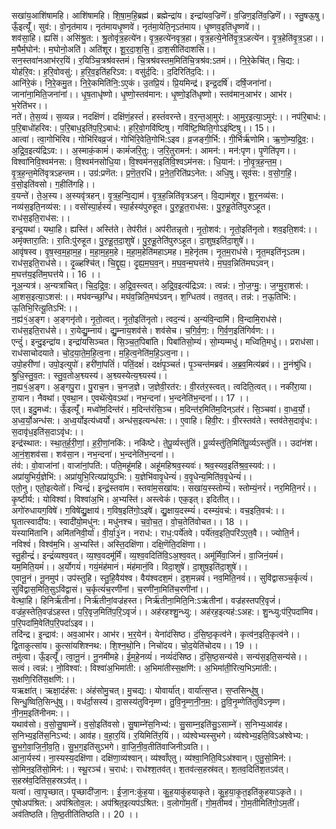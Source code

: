 

  
सखा॑य॒आशि॑षामहि। आशि॑षामहि। शि॒षा॒म॒हि॒ब्रह्म॑। ब्रह्मेन्द्रा॑य। इन्द्रा॑यव॒ज्रिणॆ॑। व॒ज्रिण॒इति॑व॒ज्रिणॆ॑।। स्तु॒षऊ॒षु। ऊँ॒इत्यूँ॑। सुव॑:। वो॒नृत॑माय। नृत॑मायधृ॒ष्णवे॑। नृत॑मा॒येति॒नृऽत॑माय। धृ॒ष्णव॒इति॑धृ॒ष्णवे॑।।  
शव॑सा॒हि। ह्यसि॑। असि॑श्रु॒त:। श्रु॒तोवृ॑त्र॒हत्ये॑न। वृ॒त्र॒हत्ये॑नवृत्र॒हा। वृ॒त्र॒हत्ये॒नेति॑वृ॒त्र॒ऽहत्ये॑न। वृ॒त्र॒हेति॑वृ॒त्र॒ऽहा।। म॒घैर्म॒घोन॑:। म॒घोनो॒अति॑। अति॑शूर। शू॒र॒दा॒श॒सि॒। दा॒श॒सीति॑दाशसि।।  
सन॒स्तवा॑नआभ॑रर॒यिं। र॒यिञ्चि॒त्रश्र॑वस्तमं। चि॒त्रश्र॑वस्तम॒मिति॑चि॒त्रश्र॑व:ऽतमं।। नि॒रे॒केचि॑त्। चि॒द्य:। योह॑रि॒व:। ह॒रि॒वोवसु॑:। ह॒रि॒व॒इति॑हरिऽव:। वसु॑र्द॒दि:। द॒दिरिति॑द॒दि:।।  
आनि॑रे॒कं। नि॒रे॒कमु॒त। नि॒रे॒कमिति॑नि॒:ऽए॒कं। उ॒तप्रि॒यं। प्रि॒यमिन्द्र॑। इन्द्र॒दर्षि॑। दर्षि॒जना॑नां। जाना॑ना॒मिति॒जना॑नां।। धृ॒ष॒ताधृ॑ष्णो। धृ॒ष्णो॒स्तव॑मान:। धृ॒ष्णो॒इति॑धृष्णो। स्तव॑मान॒आभ॑र। आभ॑र। भ॒रेति॑भर।।  
नते॑। ते॒स॒व्यं। स॒व्यन्न। नदक्षि॑णं। दक्षि॑णं॒हस्तं॑। हस्तं॑वरन्ते। व॒र॒न्त॒आ॒मुर॑:। आ॒मुर॒इत्या॒ऽमुर॑:।। नप॑रि॒बाध॑:। प॒रि॒बाधो॑हरिव:। प॒रि॒बाध॒इति॑प॒रि॒ऽबाध॑:। ह॒रि॒वो॒गवि॑ष्टिषु। गवि॑ष्टि॒ष्विति॒गोऽइ॑ष्टिषु।। 15।।  
आत्वा॑। त्वा॒गोभि॑रिव। गोभि॑रिवव्र॒जं। गोभि॑रि॒वेति॒गोभि॑:ऽइव। व्र॒जङ्गी॒र्भि:। गी॒र्भिर्ऋ॑णोमि। ऋ॒णो॒म्य॒द्रि॒व॒:। अ॒द्रि॒व॒इत्य॑द्रिऽव:।। अ॒स्माकं॒कामं॑। कामं॑जरि॒तु:। ज॒रि॒तुरामन॑:। आमन॑:। मन॑:पृण। पृ॒णॆति॑पृण।।  
विश्वा॑निवि॒श्वम॑नस:। वि॒श्वम॑नसोधि॒या। वि॒श्वम॑नस॒इति॑वि॒श्वऽम॑नस:। धि॒यान॑:। नो॒वृ॒त्र॒ह॒न्त॒म॒। वृ॒त्र॒ह॒न्त॒मेति॑वृत्रऽहन्तम।। उग्र॑:प्रणॆत:। प्र॒णॆ॒त॒रधि॑। प्र॒ने॒त॒रिति॑प्रऽनेत:। अधि॒षु। सूव॑स:। व॒सो॒ग॒हि॒। व॒सो॒इति॑वसो। ग॒हीति॑गहि।।  
व॒यन्ते॑। ते॒अ॒स्य। अ॒स्यवृ॑त्रहन्। वृ॒त्र॒ह॒न्वि॒द्याम॑। वृ॒त्र॒ह॒न्निति॑वृत्रऽहन्। वि॒द्याम॑शूर। शू॒र॒नव्य॑स:। नव्य॑स॒इति॒नव्य॑स:।। वसो॑स्पा॒र्हस्य॑। स्पा॒र्हस्य॑पुरुहूत। पु॒रु॒हू॒त॒राध॑स:। पु॒रु॒हू॒तेति॑पुरुऽहूत। राध॑स॒इति॒राध॑स:।।  
इन्द्र॒यथा॑। यथा॒हि। ह्यस्ति॑। अस्ति॑ते। तेप॑रीतं। अप॑रीतन्नृतो। नृ॒तो॒शव॑:। नृ॒तो॒इति॑नृतो। शव॒इति॒शव॑:।। अमृ॑क्तारा॒ति:। रा॒ति:पु॑रुहूत। पु॒रु॒हू॒त॒दा॒शुषे॑। पु॒रु॒हू॒तेति॑पुरुऽहूत। दा॒शुष॒इति॑दा॒शुषे॑।।  
आवृ॑षस्व। वृ॒ष॒स्व॒म॒हा॒म॒ह॒। म॒हा॒म॒ह॒म॒हे। म॒हा॒म॒हेति॑महाऽमह। म॒हेनृ॑तम। नृ॒त॒म॒राध॑से। नृ॒त॒मइति॑नृऽतम। राध॑स॒इति॒राध॑से।। दृ॒ळ्हश्चि॑त्। चि॒द्दृ॒ह्य॒। दृ॒ह्य॒म॒घ॒व॒न्। म॒घ॒व॒न्म॒घत्त॑ये। म॒घ॒व॒न्निति॑मघऽवन्। म॒घत्त॑य॒इति॑म॒घत्त॑ये।। 16 ।।  
नूअ॒न्यत्र॑। अ॒न्यत्रा॑चित्। चि॒द॒द्रि॒व॒:। अ॒द्रि॒व॒स्त्वत्। अ॒द्रि॒व॒इत्य॑द्रिऽव:। त्वन्न॑:। नो॒ज॒ग्मु॒:। ज॒ग्मु॒रा॒शस॑:। आ॒शस॒इत्या॒ऽशस॑:।। मघ॑वन्च्छ॒ग्धि। मघ॑व॒न्निति॒मघ॑ऽवन्। श॒ग्धितव॑। तव॒तत्। तन्न॑:। न॒ऊ॒तिभि॑:। ऊ॒तिभि॒रित्यू॒तिऽभि॑:।।  
न॒ह्य॑१॒॑अ॒ङ्ग। अ॒ङ्गनृ॑तो। नृ॒तो॒त्वत्। नृ॒तो॒इति॑नृतो। त्वद॒न्यं। अ॒न्यंवि॒न्दामि॑। वि॒न्दामि॒राध॑से। राध॑स॒इति॒राध॑से।। रा॒येद्यु॒म्नाय॑। द्यु॒म्नाय॒शव॑से। शव॑सेच। च॒गि॒र्व॒ण॒:। गि॒र्व॒ण॒इति॑गिर्वण:।।  
एन्दुं॑। इन्दु॒इन्द्रा॑य। इन्द्रा॑यसिञ्चत। सि॒ञ्च॒त॒पिबा॑ति। पिबा॑तिसो॒म्यं। सो॒म्यम्मधु॑। मध्विति॒मधु॑।। प्रराध॑सा। राध॑साचोदयाते। चो॒द॒या॒ते॒म॒हि॒त्व॒ना। म॒हि॒त्व॒नेति॑म॒हि॒ऽत्व॒ना।।  
उपो॒हरी॑णां। उपो॒इत्युपो॑। हरी॑णां॒पतिं॑। पतिं॒दक्षं॑। दक्षं॑पृ॒ञ्चतं॑। पृ॒ञ्चन्त॑मब्रवं। अ॒ब्र॒व॒मित्य॑ब्रवं।। नू॒नंश्रु॑धि। श्रु॒धि॒स्तु॒व॒त:। स्तु॒व॒तोअ॒श्व्यस्य॑। अ॒श्व्यस्येत्य॒श्व्यस्य॑।।  
न॒ह्य१॒॑अ॒ङ्ग। अ॒ङ्गपु॒रा। पु॒राच॒न। च॒नज॒ज्ञे। ज॒ज्ञेवी॒रत॑र:। वी॒रत॑र॒स्त्वत्। त्वदिति॒त्वत्।। नकी॑रा॒या। रा॒यान। नैवथा॑। ए॒वथा॒न। ए॒वथे॑त्ये॒वऽथा॑। नभ॒न्दना॑। भ॒न्दनेति॑भ॒न्दना॑।। 17 ।।  
एत्। इदु॒मध्व॑:। ऊँ॒इत्यूँ॑। मध्वो॑म॒दिन्त॑रं। म॒दिन्त॑रंसि॒ञ्च। म॒दिन्त॑र॒मिति॑म॒दिन्ऽत॑रं। सि॒ञ्चवा॑। वा॒ध्व॒र्यो॒। अ॒ध्व॒र्यो॒अन्ध॑स:। अ॒ध्व॒र्योइत्य॑ध्वर्यो। अन्ध॑स॒इत्यन्ध॑स:।। ए॒वाहि। हिवी॒र:। वी॒रस्तव॑ते। स्तव॑तेस॒दावृ॑ध:। स॒दावृ॑ध॒इति॑स॒दाऽवृ॑ध:।।  
इन्द्र॑स्थात:। स्था॒त॒र्ह॒री॒णां॒। ह॒री॒णां॒नकि॑:। नकि॑ष्टे। ते॒पू॒र्व्यस्तु॑तिं। पू॒र्व्यस्तु॑ति॒मिति॑पू॒र्व्यऽस्तु॑तिं।। उदा॑नंश। आ॒नं॒श॒शव॑सा। शव॑सा॒न। नभ॒न्दना॑। भ॒न्दनेति॑भ॒न्दना॑।।  
तंव॑:। वो॒वाजा॑नां। वाजा॑नां॒पति॑:। पति॒महू॑महि। अहू॑महिश्रव॒स्यवः॑। श्रव॒स्यव॒इति॑श्र॒व॒स्यव॑:।। अप्रा॑युभिर्य॒ज्ञेभि॑:। अप्रा॑युभि॒रित्यप्रा॑युऽभि:। य॒ज्ञेभि॑वावृ॒धेन्यं॑। व॒वृ॒धेन्य॒मिति॑व॒वृ॒धेन्यं॑।।  
एतो॒नु। एतो॒इत्येतो॑। न्विन्द्रं॑। इन्द्रं॒स्तवा॑म। स्तवा॑म॒सखा॑य:। सखा॑य॒स्स्तोम्यं॑। स्तोम्यं॒नरं॑। नर॒मिति॒नरं॑।। कृ॒ष्टीर्य:। योविश्वा॑। विश्वा॑अ॒भि। अ॒भ्यस्ति॑। अस्त्वेकं॑। एक॒इत्। इदितीत्।।  
अगो॑रुधायग॒विषे॑। ग॒विषे॑द्यु॒क्षाय॑। ग॒विष॒इति॑गो॒ऽइषे॑। द्यु॒क्षाय॒दस्म्यं॑। दस्म्यं॒वच॑:। वच॒इति॒वच॑:।। घृ॒तात्स्वादी॑य:। स्वादी॑यो॒मधु॑न:। मधु॑नश्च। च॒वो॒च॒त॒। वो॒च॒तेति॑वोचत।। 18 ।।  
यस्यामि॑तानि। अमि॑तनिवी॒र्या॑। वी॒र्या॒३॒॑न। नराध॑:। राध॒:पर्ये॑तवे। पर्ये॑तव॒इति॒परि॑ऽए॒त॒वै।। ज्योति॒र्न। नविश्वं॑। विश्व॑म॒भि। अ॒भ्यस्ति॑। अस्ति॒दक्षि॑णा। दक्षि॒णॆति॒दक्षि॑णा।।  
स्तु॒हीन्द्रं॑। इन्द्रं॑व्यश्व॒वत्। व्य॒श्व॒वदमू॑र्मिं। व्य॒श्व॒वदिति॑वि॒ऽअ॒श्व॒वत्। अमू॑र्मिंवा॒जिनं॑। वा॒जिनं॒यमं॑। यम॒मिति॒यमं॑।। अ॒र्योगयं॑। गयं॒मंह॑मानं। मंह॑मानं॒वि। विदा॒शुषे॑। दा॒शुष॒इति॑दा॒शुषे॑।।  
ए॒वानू॒नं। नू॒नमुप॑। उप॑स्तुहि। स्तु॒हि॒वैय॑श्व। वैय॑श्वदश॒मं। द॒श॒मन्नवं॑। नव॒मिति॒नवं॑।। सुवि॑द्वासञ्च॒र्कृत्यं॑। सुवि॑द्वास॒मिति॒सुऽवि॑द्वासं। च॒र्कृत्यं॑च॒रणी॑नां। च॒रणी॑ना॒मिति॑च॒रणी॑नां।।  
वेत्था॒हि। हिनिर्ऋ॑तीनां। निर्ऋ॑तीनां॒वज्र॑हस्त। निर्ऋ॑तीना॒मिति॒नि:ऽऋ॑तीनां। वज्र॑हस्तपरि॒वृजं॑। वज्र॑ह॒स्तेति॒वज्र॑ऽहस्त। प॒रि॒वृज॒मिति॑प॒रि॒ऽवृजं॑।। अह॑रहश्शु॒न्ध्यु:। अह॑रह॒इत्यह॑:ऽअह:। शु॒न्ध्यु:प॑रि॒पदा॑मिव। प॒रि॒पदा॑मि॒वेति॑प॒रि॒पदां॑ऽइव।।  
तदि॑न्द्र। इ॒न्द्राव॑:। अव॒आभ॑र। आभ॑र। भ॒र॒येन॑। येना॑दंसिष्ठ। दं॒सि॒ष्ठ॒कृत्व॑ने। कृत्व॑न॒इति॒कृत्व॑ने।। द्वि॒ताकुत्सा॑य। कुत्सा॑यशिश्नथ:। शि॒श्न॒थो॒नि। निचो॑दय। चो॒द॒येति॑चोदय।। 19 ।।  
तमु॑त्वा। ऊँ॒इत्यूँ॑। त्वा॒नू॒नं। नू॒नमी॑महे। ई॒म॒हे॒नव्यं॑। नव्यं॑दंसिष्ठ। दं॒सि॒ष्ठ॒सन्य॑से। सन्य॑स॒इति॒सन्य॑से।। सत्वं। त्वन्न॑:। नो॒विश्वा॑:। विश्वा॑अ॒भिमा॑ती:। अ॒भिमा॑तीस्स॒क्षणि॑:। अ॒भिमा॑ती॒रित्य॒भिऽमा॑ती:। स॒क्षणि॒रिति॑स॒क्षणि॑:।।  
यऋक्षा॑त्। ऋक्षा॒दंह॑स:। अंह॑सोमु॒चत्। मु॒चद्य:। योवार्या॑त्। वार्या॑त्स॒प्त। स॒प्तसिन्धु॑षु। सिन्धु॒ष्विति॒सिन्धु॑षु।। वध॑र्दा॒सस्य॑। दा॒सस्य॑तुविनृम्ण। तु॒वि॒नृ॒म्ण॒नी॒न॒म॒:। तु॒वि॒नृ॒म्णेति॑तुविऽनृम्ण। नी॒न॒म॒इति॑नीनम:।।  
यथाव॑सो। व॒सो॒सु॒षाम्ने॑। व॒सो॒इति॑वसो। सु॒षाम्ने॑स॒निभ्य॑:। सु॒साम्न॒इति॑सु॒ऽसाम्ने॑। स॒निभ्य॒आव॑ह। स॒निभ्य॒इति॑स॒निऽभ्य॑:। आव॑ह। व॒हा॒र॒यिं। र॒यिमिति॑र॒यिं।। व्य॑श्वेभ्यस्सुभगे। व्य॑श्वेभ्य॒इति॒विऽअ॑श्वेभ्य:। सु॒भ॒गे॒वा॒जि॒नी॒व॒ति॒। सु॒भ॒ग॒इति॑सुऽभगे। वा॒जि॒नी॒व॒तीति॑वाजिनीऽवति।।  
आना॒र्यस्य॑। ना॒स्यस्य॒दक्षि॑णा। दक्षि॑णा॒व्य॑श्वान्। व्य॑श्वाँएतु। व्य॑श्वा॒निति॒विऽअ॑श्वान्। ए॒तु॒सो॒मिन॑:। सो॒मिन॒इति॑सो॒मिन॑:।। स्थू॒रञ्च॑। च॒राध॑:। राध॑श्श॒तव॑त्। श॒तव॑त्स॒हस्र॑वत्। श॒तव॒दिति॑श॒तऽव॑त्। स॒हस्र॑व॒दिति॑स॒हस्रऽव॑त्।।  
यत्वा॑। त्वा॒पृ॒च्छात्। पृ॒च्छादी॑जा॒न:। ई॒जा॒न:कु॑ह॒या। कु॒ह॒याकु॑हयाकृते। कु॒ह॒या॒कृ॒त॒इति॑कुहयाऽकृते।। ए॒षोअप॑श्रित:। अप॑श्रितोव॒ल:। अप॑श्रित॒इत्यप॑ऽश्रित:। व॒लोगो॑म॒तीं। गो॒म॒तीमव॑। गो॒म॒तीमिति॑गो॒ऽम॒तीं। अव॑तिष्ठति। ति॒ष्ठ॒तीति॑तिष्ठति।। 20 ।।  
